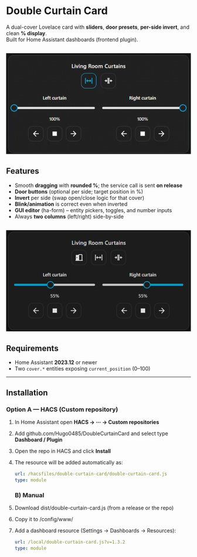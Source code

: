 # Double Curtain Card

A dual-cover Lovelace card with **sliders**, **door presets**, **per-side invert**, and clean **% display**.  
Built for Home Assistant dashboards (frontend plugin).

![Double curtain](doublecurtain.gif)
---

## Features
- Smooth **dragging** with **rounded %**; the service call is sent **on release**
- **Door buttons** (optional per side; target position in %)
- **Invert** per side (swap open/close logic for that cover)
- **Blink/animation** is correct even when inverted
- **GUI editor** (ha-form) – entity pickers, toggles, and number inputs
- Always **two columns** (left/right) side-by-side

![example](example.png)
---

## Requirements
- Home Assistant **2023.12** or newer
- Two `cover.*` entities exposing `current_position` (0–100)

---

## Installation

### Option A — HACS (Custom repository)
1. In Home Assistant open **HACS → ⋯ → Custom repositories**  
2. Add github.com/Hugo0485/DoubleCurtainCard and select type **Dashboard / Plugin**  
3. Open the repo in HACS and click **Install**  
4. The resource will be added automatically as:
   ```yaml
   url: /hacsfiles/double-curtain-card/double-curtain-card.js
   type: module
   ```
   

   ### B) Manual
1. Download dist/double-curtain-card.js (from a release or the repo)
2. Copy it to /config/www/
3. Add a dashboard resource (Settings → Dashboards → Resources):
   ```yaml
   url: /local/double-curtain-card.js?v=1.3.2
   type: module
   ```

  



